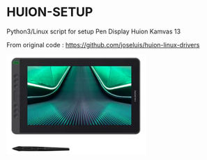 # HUION-SETUP
Python3/Linux script for setup Pen Display Huion Kamvas 13

From original code : https://github.com/joseluis/huion-linux-drivers

<img src="huion-pro-13.png" width="320">
